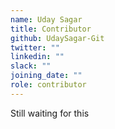 ```yaml
---
name: Uday Sagar
title: Contributor
github: UdaySagar-Git
twitter: ""
linkedin: ""
slack: ""
joining_date: ""
role: contributor
---
```


Still waiting for this
